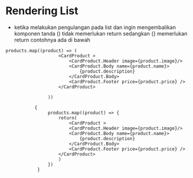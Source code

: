 # Rendering List
- ketika melakukan pengulangan pada list dan ingin mengembalikan komponen tanda () tidak memerlukan return sedangkan {} memerlukan return contohnya ada di bawah
```
products.map((product) => (
                    <CardProduct >
                        <CardProduct.Header image={product.image}/>
                        <CardProduct.Body name={product.name}>
                            {product.description}
                        </CardProduct.Body>
                        <CardProduct.Footer price={product.price} />
                    </CardProduct>

                ))
```

```
           {
                products.map((product) => {
                    return(
                        <CardProduct >
                        <CardProduct.Header image={product.image}/>
                        <CardProduct.Body name={product.name}>
                            {product.description}
                        </CardProduct.Body>
                        <CardProduct.Footer price={product.price} />
                    </CardProduct>
                    )
                })
            }
```